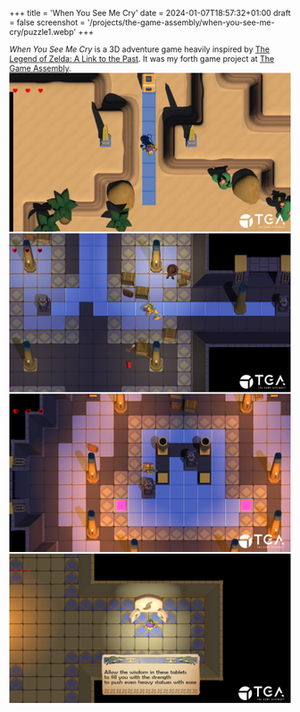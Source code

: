 +++
title = 'When You See Me Cry'
date = 2024-01-07T18:57:32+01:00
draft = false
screenshot = '/projects/the-game-assembly/when-you-see-me-cry/puzzle1.webp'
+++

_When You See Me Cry_ is a 3D adventure game heavily inspired by [The Legend of Zelda: A Link to the Past](https://en.wikipedia.org/wiki/The_Legend_of_Zelda:_A_Link_to_the_Past). It was my forth game project at [The Game Assembly](https://thegameassembly.com).
![Screenshot outside a temple.](outside.webp)
![Screenshot of a puzzle in a temple.](puzzle1.webp)
![Screenshot of another puzzle in a temple.](puzzle2.webp)
![Screenshot of a tablet granting the player powers.](tablet.webp)